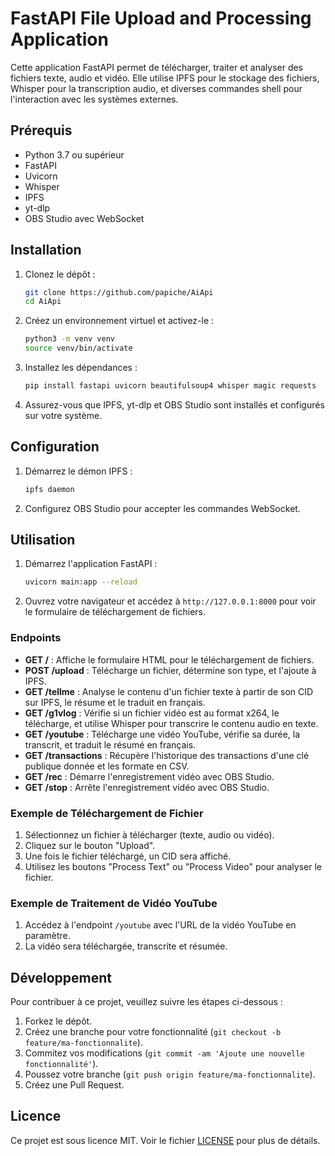 # FastAPI File Upload and Processing Application

Cette application FastAPI permet de télécharger, traiter et analyser des fichiers texte, audio et vidéo. Elle utilise IPFS pour le stockage des fichiers, Whisper pour la transcription audio, et diverses commandes shell pour l'interaction avec les systèmes externes.

## Prérequis

- Python 3.7 ou supérieur
- FastAPI
- Uvicorn
- Whisper
- IPFS
- yt-dlp
- OBS Studio avec WebSocket

## Installation

1. Clonez le dépôt :

    ```bash
    git clone https://github.com/papiche/AiApi
    cd AiApi
    ```

2. Créez un environnement virtuel et activez-le :

    ```bash
    python3 -m venv venv
    source venv/bin/activate
    ```

3. Installez les dépendances :

    ```bash
    pip install fastapi uvicorn beautifulsoup4 whisper magic requests
    ```

4. Assurez-vous que IPFS, yt-dlp et OBS Studio sont installés et configurés sur votre système.

## Configuration

1. Démarrez le démon IPFS :

    ```bash
    ipfs daemon
    ```

2. Configurez OBS Studio pour accepter les commandes WebSocket.

## Utilisation

1. Démarrez l'application FastAPI :

    ```bash
    uvicorn main:app --reload
    ```

2. Ouvrez votre navigateur et accédez à `http://127.0.0.1:8000` pour voir le formulaire de téléchargement de fichiers.

### Endpoints

- **GET /** : Affiche le formulaire HTML pour le téléchargement de fichiers.
- **POST /upload** : Télécharge un fichier, détermine son type, et l'ajoute à IPFS.
- **GET /tellme** : Analyse le contenu d'un fichier texte à partir de son CID sur IPFS, le résume et le traduit en français.
- **GET /g1vlog** : Vérifie si un fichier vidéo est au format x264, le télécharge, et utilise Whisper pour transcrire le contenu audio en texte.
- **GET /youtube** : Télécharge une vidéo YouTube, vérifie sa durée, la transcrit, et traduit le résumé en français.
- **GET /transactions** : Récupère l'historique des transactions d'une clé publique donnée et les formate en CSV.
- **GET /rec** : Démarre l'enregistrement vidéo avec OBS Studio.
- **GET /stop** : Arrête l'enregistrement vidéo avec OBS Studio.

### Exemple de Téléchargement de Fichier

1. Sélectionnez un fichier à télécharger (texte, audio ou vidéo).
2. Cliquez sur le bouton "Upload".
3. Une fois le fichier téléchargé, un CID sera affiché.
4. Utilisez les boutons "Process Text" ou "Process Video" pour analyser le fichier.

### Exemple de Traitement de Vidéo YouTube

1. Accédez à l'endpoint `/youtube` avec l'URL de la vidéo YouTube en paramètre.
2. La vidéo sera téléchargée, transcrite et résumée.

## Développement

Pour contribuer à ce projet, veuillez suivre les étapes ci-dessous :

1. Forkez le dépôt.
2. Créez une branche pour votre fonctionnalité (`git checkout -b feature/ma-fonctionnalite`).
3. Commitez vos modifications (`git commit -am 'Ajoute une nouvelle fonctionnalité'`).
4. Poussez votre branche (`git push origin feature/ma-fonctionnalite`).
5. Créez une Pull Request.

## Licence

Ce projet est sous licence MIT. Voir le fichier [LICENSE](LICENSE) pour plus de détails.
